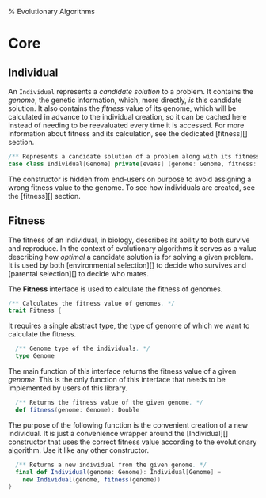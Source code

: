 % Evolutionary Algorithms

# Core

## Individual

An `Individual` represents a *candidate solution* to a problem. It contains the *genome*, the
genetic information, which, more directly, *is* this candidate solution. It also contains the
*fitness* value of its genome, which will be calculated in advance to the individual creation, so it
can be cached here instead of needing to be reevaluated every time it is accessed. For more
information about fitness and its calculation, see the dedicated [fitness][] section.

```scala
/** Represents a candidate solution of a problem along with its fitness. */
case class Individual[Genome] private[eva4s] (genome: Genome, fitness: Double)
```

The constructor is hidden from end-users on purpose to avoid assigning a wrong fitness value to the
genome. To see how individuals are created, see the [fitness][] section.

## Fitness

The fitness of an individual, in biology, describes its ability to both survive and reproduce. In
the context of evolutionary algorithms it serves as a value describing how *optimal* a candidate
solution is for solving a given problem. It is used by both [environmental selection][] to decide
who survives and [parental selection][] to decide who mates.

The **Fitness** interface is used to calculate the fitness of genomes.

```scala
/** Calculates the fitness value of genomes. */
trait Fitness {
```

It requires a single abstract type, the type of genome of which we want to calculate the fitness.

```scala
  /** Genome type of the individuals. */
  type Genome
```

The main function of this interface returns the fitness value of a given *genome*. This is the only
function of this interface that needs to be implemented by users of this library.

```scala
  /** Returns the fitness value of the given genome. */
  def fitness(genome: Genome): Double
```

The purpose of the following function is the convenient creation of a new individual. It is just a
convenience wrapper around the [Individual][] constructor that uses the correct fitness value
according to the evolutionary algorithm. Use it like any other constructor.

```scala
  /** Returns a new individual from the given genome. */
  final def Individual(genome: Genome): Individual[Genome] =
    new Individual(genome, fitness(genome))
}
```
